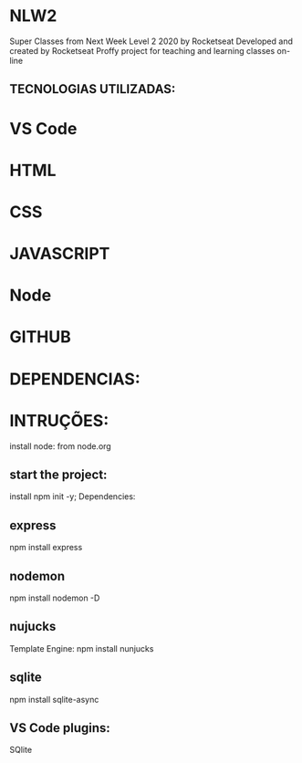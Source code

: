 # NLW2
Super Classes from Next Week Level 2 2020 by Rocketseat
Developed and created by Rocketseat
Proffy project for teaching and learning classes on-line

## TECNOLOGIAS UTILIZADAS:

# VS Code
# HTML
# CSS
# JAVASCRIPT
# Node
# GITHUB

# DEPENDENCIAS:

# INTRUÇÕES:

install node: from node.org
## start the project:
install npm init -y;
Dependencies:
## express
npm install express
## nodemon
npm install nodemon -D
## nujucks
Template Engine:
npm install nunjucks
## sqlite
npm install sqlite-async

## VS Code plugins:
SQlite